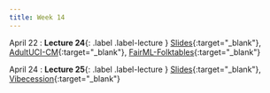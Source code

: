 ```yaml
---
title: Week 14
---
```


April 22
: **Lecture 24**{: .label .label-lecture }
[Slides](){:target="_blank"},
[AdultUCI-CM](){:target="_blank"},
[FairML-Folktables](){:target="_blank"}

April 24
: **Lecture 25**{: .label .label-lecture }
[Slides](){:target="_blank"},
[Vibecession](){:target="_blank"}